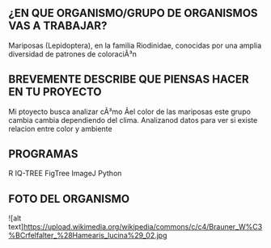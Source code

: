 ## ¿EN QUE ORGANISMO/GRUPO DE ORGANISMOS VAS A TRABAJAR?
Mariposas (Lepidoptera), en la familia Riodinidae, conocidas por una amplia
diversidad de patrones de coloraciÃ³n

## BREVEMENTE DESCRIBE QUE PIENSAS HACER EN TU PROYECTO
Mi ptoyecto busca analizar cÃ³mo Ãel color de las mariposas  este grupo cambia
cambia dependiendo del clima. Analizanod datos para ver si existe relacion entre
color y ambiente

## PROGRAMAS
R
IQ-TREE
FigTree
ImageJ
Python

## FOTO DEL ORGANISMO 
![alt text]https://upload.wikimedia.org/wikipedia/commons/c/c4/Brauner_W%C3%BCrfelfalter_%28Hamearis_lucina%29_02.jpg
